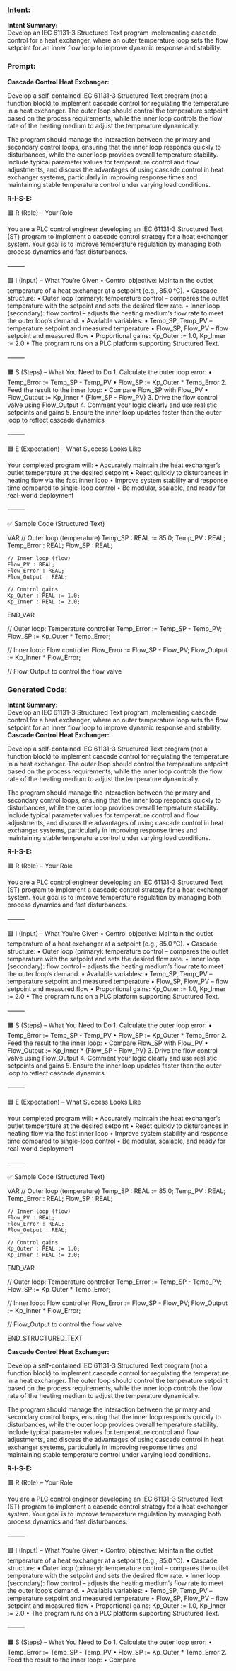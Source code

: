 ### Intent:
**Intent Summary:**  
Develop an IEC 61131-3 Structured Text program implementing cascade control for a heat exchanger, where an outer temperature loop sets the flow setpoint for an inner flow loop to improve dynamic response and stability.

### Prompt:
**Cascade Control Heat Exchanger:**

Develop a self-contained IEC 61131-3 Structured Text program (not a function block) to implement cascade control for regulating the temperature in a heat exchanger. The outer loop should control the temperature setpoint based on the process requirements, while the inner loop controls the flow rate of the heating medium to adjust the temperature dynamically.

The program should manage the interaction between the primary and secondary control loops, ensuring that the inner loop responds quickly to disturbances, while the outer loop provides overall temperature stability. Include typical parameter values for temperature control and flow adjustments, and discuss the advantages of using cascade control in heat exchanger systems, particularly in improving response times and maintaining stable temperature control under varying load conditions.

**R-I-S-E:**

🟥 R (Role) – Your Role

You are a PLC control engineer developing an IEC 61131-3 Structured Text (ST) program to implement a cascade control strategy for a heat exchanger system. Your goal is to improve temperature regulation by managing both process dynamics and fast disturbances.

⸻

🟩 I (Input) – What You’re Given
	•	Control objective: Maintain the outlet temperature of a heat exchanger at a setpoint (e.g., 85.0 °C).
	•	Cascade structure:
	•	Outer loop (primary): temperature control – compares the outlet temperature with the setpoint and sets the desired flow rate.
	•	Inner loop (secondary): flow control – adjusts the heating medium’s flow rate to meet the outer loop’s demand.
	•	Available variables:
	•	Temp_SP, Temp_PV – temperature setpoint and measured temperature
	•	Flow_SP, Flow_PV – flow setpoint and measured flow
	•	Proportional gains: Kp_Outer := 1.0, Kp_Inner := 2.0
	•	The program runs on a PLC platform supporting Structured Text.

⸻

🟧 S (Steps) – What You Need to Do
	1.	Calculate the outer loop error:
	•	Temp_Error := Temp_SP - Temp_PV
	•	Flow_SP := Kp_Outer * Temp_Error
	2.	Feed the result to the inner loop:
	•	Compare Flow_SP with Flow_PV
	•	Flow_Output := Kp_Inner * (Flow_SP - Flow_PV)
	3.	Drive the flow control valve using Flow_Output
	4.	Comment your logic clearly and use realistic setpoints and gains
	5.	Ensure the inner loop updates faster than the outer loop to reflect cascade dynamics

⸻

🟦 E (Expectation) – What Success Looks Like

Your completed program will:
	•	Accurately maintain the heat exchanger’s outlet temperature at the desired setpoint
	•	React quickly to disturbances in heating flow via the fast inner loop
	•	Improve system stability and response time compared to single-loop control
	•	Be modular, scalable, and ready for real-world deployment

⸻

✅ Sample Code (Structured Text)

VAR
    // Outer loop (temperature)
    Temp_SP : REAL := 85.0;
    Temp_PV : REAL;
    Temp_Error : REAL;
    Flow_SP : REAL;

    // Inner loop (flow)
    Flow_PV : REAL;
    Flow_Error : REAL;
    Flow_Output : REAL;

    // Control gains
    Kp_Outer : REAL := 1.0;
    Kp_Inner : REAL := 2.0;
END_VAR

// Outer loop: Temperature controller
Temp_Error := Temp_SP - Temp_PV;
Flow_SP := Kp_Outer * Temp_Error;

// Inner loop: Flow controller
Flow_Error := Flow_SP - Flow_PV;
Flow_Output := Kp_Inner * Flow_Error;

// Flow_Output to control the flow valve

### Generated Code:
**Intent Summary:**  
Develop an IEC 61131-3 Structured Text program implementing cascade control for a heat exchanger, where an outer temperature loop sets the flow setpoint for an inner flow loop to improve dynamic response and stability.
**Cascade Control Heat Exchanger:**

Develop a self-contained IEC 61131-3 Structured Text program (not a function block) to implement cascade control for regulating the temperature in a heat exchanger. The outer loop should control the temperature setpoint based on the process requirements, while the inner loop controls the flow rate of the heating medium to adjust the temperature dynamically.

The program should manage the interaction between the primary and secondary control loops, ensuring that the inner loop responds quickly to disturbances, while the outer loop provides overall temperature stability. Include typical parameter values for temperature control and flow adjustments, and discuss the advantages of using cascade control in heat exchanger systems, particularly in improving response times and maintaining stable temperature control under varying load conditions.

**R-I-S-E:**

🟥 R (Role) – Your Role

You are a PLC control engineer developing an IEC 61131-3 Structured Text (ST) program to implement a cascade control strategy for a heat exchanger system. Your goal is to improve temperature regulation by managing both process dynamics and fast disturbances.

⸻

🟩 I (Input) – What You’re Given
	•	Control objective: Maintain the outlet temperature of a heat exchanger at a setpoint (e.g., 85.0 °C).
	•	Cascade structure:
	•	Outer loop (primary): temperature control – compares the outlet temperature with the setpoint and sets the desired flow rate.
	•	Inner loop (secondary): flow control – adjusts the heating medium’s flow rate to meet the outer loop’s demand.
	•	Available variables:
	•	Temp_SP, Temp_PV – temperature setpoint and measured temperature
	•	Flow_SP, Flow_PV – flow setpoint and measured flow
	•	Proportional gains: Kp_Outer := 1.0, Kp_Inner := 2.0
	•	The program runs on a PLC platform supporting Structured Text.

⸻

🟧 S (Steps) – What You Need to Do
	1.	Calculate the outer loop error:
	•	Temp_Error := Temp_SP - Temp_PV
	•	Flow_SP := Kp_Outer * Temp_Error
	2.	Feed the result to the inner loop:
	•	Compare Flow_SP with Flow_PV
	•	Flow_Output := Kp_Inner * (Flow_SP - Flow_PV)
	3.	Drive the flow control valve using Flow_Output
	4.	Comment your logic clearly and use realistic setpoints and gains
	5.	Ensure the inner loop updates faster than the outer loop to reflect cascade dynamics

⸻

🟦 E (Expectation) – What Success Looks Like

Your completed program will:
	•	Accurately maintain the heat exchanger’s outlet temperature at the desired setpoint
	•	React quickly to disturbances in heating flow via the fast inner loop
	•	Improve system stability and response time compared to single-loop control
	•	Be modular, scalable, and ready for real-world deployment

⸻

✅ Sample Code (Structured Text)

VAR
    // Outer loop (temperature)
    Temp_SP : REAL := 85.0;
    Temp_PV : REAL;
    Temp_Error : REAL;
    Flow_SP : REAL;

    // Inner loop (flow)
    Flow_PV : REAL;
    Flow_Error : REAL;
    Flow_Output : REAL;

    // Control gains
    Kp_Outer : REAL := 1.0;
    Kp_Inner : REAL := 2.0;
END_VAR

// Outer loop: Temperature controller
Temp_Error := Temp_SP - Temp_PV;
Flow_SP := Kp_Outer * Temp_Error;

// Inner loop: Flow controller
Flow_Error := Flow_SP - Flow_PV;
Flow_Output := Kp_Inner * Flow_Error;

// Flow_Output to control the flow valve

END_STRUCTURED_TEXT

**Cascade Control Heat Exchanger:**

Develop a self-contained IEC 61131-3 Structured Text program (not a function block) to implement cascade control for regulating the temperature in a heat exchanger. The outer loop should control the temperature setpoint based on the process requirements, while the inner loop controls the flow rate of the heating medium to adjust the temperature dynamically.

The program should manage the interaction between the primary and secondary control loops, ensuring that the inner loop responds quickly to disturbances, while the outer loop provides overall temperature stability. Include typical parameter values for temperature control and flow adjustments, and discuss the advantages of using cascade control in heat exchanger systems, particularly in improving response times and maintaining stable temperature control under varying load conditions.

**R-I-S-E:**

🟥 R (Role) – Your Role

You are a PLC control engineer developing an IEC 61131-3 Structured Text (ST) program to implement a cascade control strategy for a heat exchanger system. Your goal is to improve temperature regulation by managing both process dynamics and fast disturbances.

⸻

🟩 I (Input) – What You’re Given
	•	Control objective: Maintain the outlet temperature of a heat exchanger at a setpoint (e.g., 85.0 °C).
	•	Cascade structure:
	•	Outer loop (primary): temperature control – compares the outlet temperature with the setpoint and sets the desired flow rate.
	•	Inner loop (secondary): flow control – adjusts the heating medium’s flow rate to meet the outer loop’s demand.
	•	Available variables:
	•	Temp_SP, Temp_PV – temperature setpoint and measured temperature
	•	Flow_SP, Flow_PV – flow setpoint and measured flow
	•	Proportional gains: Kp_Outer := 1.0, Kp_Inner := 2.0
	•	The program runs on a PLC platform supporting Structured Text.

⸻

🟧 S (Steps) – What You Need to Do
	1.	Calculate the outer loop error:
	•	Temp_Error := Temp_SP - Temp_PV
	•	Flow_SP := Kp_Outer * Temp_Error
	2.	Feed the result to the inner loop:
	•	Compare
